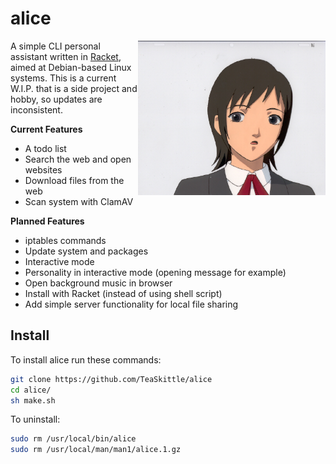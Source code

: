 # alice

<img src ="alice.jpeg" align="right" alt="Alice logo" width="300">

A simple CLI personal assistant written in [Racket](https://racket-lang.org/), aimed at Debian-based Linux systems. This is a current W.I.P. that is a side project and hobby, so updates are inconsistent.

**Current Features**

+ A todo list
+ Search the web and open websites
+ Download files from the web
+ Scan system with ClamAV

**Planned Features**

+ iptables commands
+ Update system and packages
+ Interactive mode
+ Personality in interactive mode (opening message for example)
+ Open background music in browser
+ Install with Racket (instead of using shell script)
+ Add simple server functionality for local file sharing

## Install

To install alice run these commands:
```Bash
git clone https://github.com/TeaSkittle/alice
cd alice/
sh make.sh
```

To uninstall:
```Bash
sudo rm /usr/local/bin/alice
sudo rm /usr/local/man/man1/alice.1.gz
```
